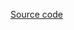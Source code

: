 [Source code](https://github.com/fa-repo/shard-docs/tree/master/examples/src/07ExamplesWithExternalLink)